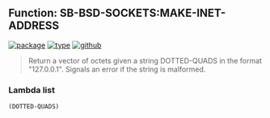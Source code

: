 ## Function: SB-BSD-SOCKETS:MAKE-INET-ADDRESS
[![package](https://img.shields.io/badge/Package-SB--BSD--SOCKETS-5f9ea0.svg?style=social&colorA=999999)](../) [![type](https://img.shields.io/badge/Type-Function-5f9ea0.svg?style=social&colorA=999999)](../#function) [![github](https://img.shields.io/badge/GitHub-View_the_source-5f9ea0.svg?style=social&colorA=999999&logo=github)](https://github.com/sbcl/sbcl/blob/master/contrib/sb-bsd-sockets/inet4.lisp/) 

> Return a vector of octets given a string DOTTED-QUADS in the format
> "127.0.0.1". Signals an error if the string is malformed.

### Lambda list
```
(DOTTED-QUADS)
```
